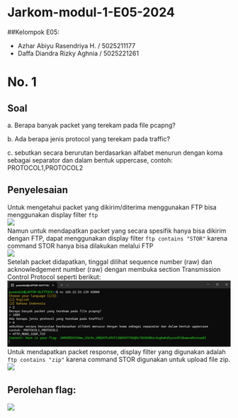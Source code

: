 # Jarkom-modul-1-E05-2024

##Kelompok E05:
- Azhar Abiyu Rasendriya H. / 5025211177
- Daffa Diandra Rizky Aghnia / 5025221261

# No. 1
## Soal 
a. Berapa banyak packet yang terekam pada file pcapng?

b. Ada berapa jenis protocol yang terekam pada traffic?

c. sebutkan secara berurutan berdasarkan alfabet menurun dengan koma sebagai separator dan dalam bentuk uppercase, contoh: PROTOCOL1,PROTOCOL2

## Penyelesaian
Untuk mengetahui packet yang dikirim/diterima menggunakan FTP bisa menggunakan display filter `ftp`  
![](images/1a.png)  
Namun untuk mendapatkan packet yang secara spesifik hanya bisa dikirim dengan FTP, dapat menggunakan display filter `ftp contains "STOR"` karena command STOR hanya bisa dilakukan melalui FTP  
![](images/1b.png)  
Setelah packet didapatkan, tinggal dilihat sequence number (raw) dan acknowledgement number (raw) dengan membuka section Transmission Control Protocol seperti berikut:  
![](images/1c.png)  
Untuk mendapatkan packet response, display filter yang digunakan adalah `ftp contains "zip"` karena command STOR digunakan untuk upload file zip.  
![](images/1d.png)  

## Perolehan flag:  
![](images/1e.png)  

